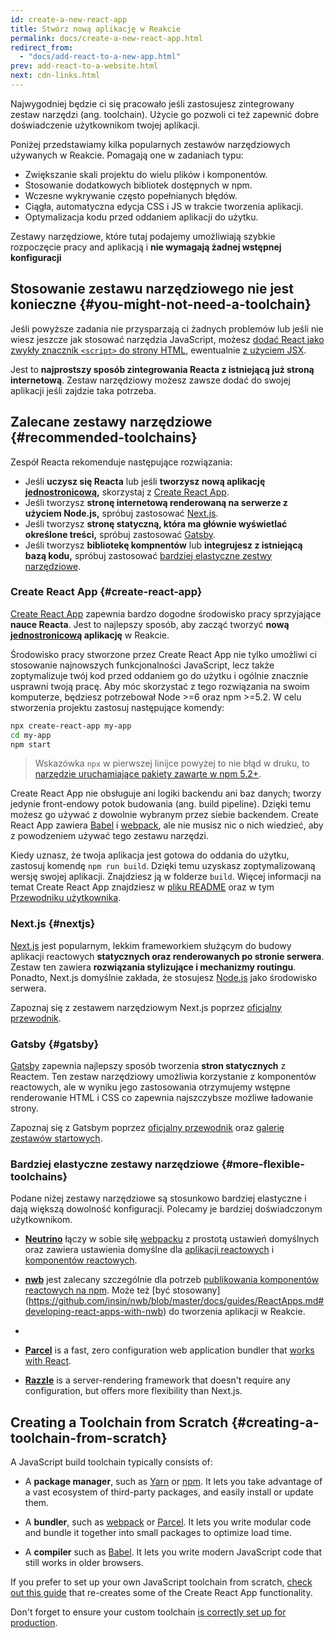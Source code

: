 ```yaml
---
id: create-a-new-react-app
title: Stwórz nową aplikację w Reakcie
permalink: docs/create-a-new-react-app.html
redirect_from:
  - "docs/add-react-to-a-new-app.html"
prev: add-react-to-a-website.html
next: cdn-links.html
---
```


Najwygodniej będzie ci się pracowało jeśli zastosujesz zintegrowany zestaw narzędzi (ang. toolchain). Użycie go pozwoli ci też zapewnić dobre doświadczenie użytkownikom twojej aplikacji.

Poniżej przedstawiamy kilka popularnych zestawów narzędziowych używanych w Reakcie. Pomagają one w zadaniach typu:

* Zwiększanie skali projektu do wielu plików i komponentów.
* Stosowanie dodatkowych bibliotek dostępnych w npm.
* Wczesne wykrywanie często popełnianych błędów.
* Ciągła, automatyczna edycja CSS i JS w trakcie tworzenia aplikacji.
* Optymalizacja kodu przed oddaniem aplikacji do użytku.

Zestawy narzędziowe, które tutaj podajemy umożliwiają szybkie rozpoczęcie pracy and aplikacją i **nie wymagają żadnej wstępnej konfiguracji**

## Stosowanie zestawu narzędziowego nie jest konieczne {#you-might-not-need-a-toolchain}

Jeśli powyższe zadania nie przysparzają ci żadnych problemów lub jeśli nie wiesz jeszcze jak stosować narzędzia JavaScript, możesz [dodać React jako zwykły znacznik `<script>` do strony HTML](/docs/add-react-to-a-website.html), ewentualnie [z użyciem JSX](/docs/add-react-to-a-website.html#optional-try-react-with-jsx).

Jest to **najprostszy sposób zintegrowania Reacta z istniejącą już stroną internetową**. Zestaw narzędziowy możesz zawsze dodać do swojej aplikacji jeśli zajdzie taka potrzeba.

## Zalecane zestawy narzędziowe {#recommended-toolchains}

Zespół Reacta rekomenduje następujące rozwiązania:

- Jeśli **uczysz się Reacta** lub jeśli **tworzysz nową aplikację [jednostronicową](/docs/glossary.html#single-page-application),** skorzystaj z [Create React App](#create-react-app).
- Jeśli tworzysz **stronę internetową renderowaną na serwerze z użyciem Node.js,** spróbuj zastosować [Next.js](#nextjs).
- Jeśli tworzysz **stronę statyczną, która ma głównie wyświetlać określone treści,** spróbuj zastosować [Gatsby](#gatsby).
- Jeśli tworzysz **bibliotekę kompnentów** lub **integrujesz z istniejącą bazą kodu,** spróbuj zastosować [bardziej elastyczne zestwy narzędziowe](#more-flexible-toolchains).


### Create React App {#create-react-app}

[Create React App](http://github.com/facebookincubator/create-react-app) zapewnia bardzo dogodne środowisko pracy sprzyjające **nauce Reacta**. Jest to najlepszy sposób, aby zacząć tworzyć **nową [jednostronicową](/docs/glossary.html#single-page-application) aplikację** w Reakcie.

Środowisko pracy stworzone przez Create React App nie tylko umożliwi ci stosowanie najnowszych funkcjonalności JavaScript, lecz także zoptymalizuje twój kod przed oddaniem go do użytku i ogólnie znacznie usprawni twoją pracę. Aby móc skorzystać z tego rozwiązania na swoim komputerze, będziesz potrzebował Node >=6 oraz npm >=5.2. W celu stworzenia projektu zastosuj następujące komendy:

```bash
npx create-react-app my-app
cd my-app
npm start
```

>Wskazówka
> `npx` w pierwszej linijce powyżej to nie błąd w druku, to [narzędzie uruchamiające pakiety zawarte w npm 5.2+](https://medium.com/@maybekatz/introducing-npx-an-npm-package-runner-55f7d4bd282b).

Create React App nie obsługuje ani logiki backendu ani baz danych; tworzy jedynie front-endowy potok budowania (ang. build pipeline). Dzięki temu możesz go używać z dowolnie wybranym przez siebie backendem. Create React App zawiera [Babel](http://babeljs.io/) i [webpack](https://webpack.js.org/), ale nie musisz nic o nich wiedzieć, aby z powodzeniem używać tego zestawu narzędzi.

Kiedy uznasz, że twoja aplikacja jest gotowa do oddania do użytku, zastosuj komendę `npm run build`. Dzięki temu uzyskasz zoptymalizowaną wersję swojej aplikacji. Znajdziesz ją w folderze `build`. Więcej informacji na temat Create React App znajdziesz w [pliku README](https://github.com/facebookincubator/create-react-app#create-react-app-) oraz w tym [Przewodniku użytkownika](https://github.com/facebookincubator/create-react-app/blob/master/packages/react-scripts/template/README.md#table-of-contents).

### Next.js {#nextjs}

[Next.js](https://nextjs.org/) jest popularnym, lekkim frameworkiem służącym do budowy aplikacji reactowych **statycznych oraz renderowanych po stronie serwera**. Zestaw ten zawiera **rozwiązania stylizujące  i mechanizmy routingu**. Ponadto, Next.js domyślnie zakłada, że stosujesz [Node.js](https://nodejs.org/) jako środowisko serwera.

Zapoznaj się z zestawem narzędziowym Next.js poprzez [oficjalny przewodnik](https://nextjs.org/learn/).

### Gatsby {#gatsby}

[Gatsby](https://www.gatsbyjs.org/) zapewnia najlepszy sposób tworzenia **stron statycznych** z Reactem. Ten zestaw narzędziowy umożliwia korzystanie z komponentów reactowych, ale w wyniku jego zastosowania otrzymujemy wstępne renderowanie HTML i CSS co zapewnia najszczybsze możliwe ładowanie strony.

Zapoznaj się z Gatsbym poprzez [oficjalny przewodnik](https://www.gatsbyjs.org/docs/) oraz [galerię zestawów startowych](https://www.gatsbyjs.org/docs/gatsby-starters/).

### Bardziej elastyczne zestawy narzędziowe {#more-flexible-toolchains}

Podane niżej zestawy narzędziowe są stosunkowo bardziej elastyczne i dają większą dowolność konfiguracji. Polecamy je bardziej doświadczonym użytkownikom.

- **[Neutrino](https://neutrinojs.org/)** łączy w sobie siłę [webpacku](https://webpack.js.org/) z prostotą ustawień domyślnych oraz zawiera ustawienia domyślne dla [aplikacji reactowych](https://neutrinojs.org/packages/react/) i [komponentów reactowych](https://neutrinojs.org/packages/react-components/).

- **[nwb](https://github.com/insin/nwb)** jest zalecany szczególnie dla potrzeb [publikowania komponentów reactowych na npm](https://github.com/insin/nwb/blob/master/docs/guides/ReactComponents.md#developing-react-components-and-libraries-with-nwb). Może też [być stosowany] (https://github.com/insin/nwb/blob/master/docs/guides/ReactApps.md#developing-react-apps-with-nwb) do tworzenia aplikacji w Reakcie.

- 
- **[Parcel](https://parceljs.org/)** is a fast, zero configuration web application bundler that [works with React](https://parceljs.org/recipes.html#react).

- **[Razzle](https://github.com/jaredpalmer/razzle)** is a server-rendering framework that doesn't require any configuration, but offers more flexibility than Next.js.

## Creating a Toolchain from Scratch {#creating-a-toolchain-from-scratch}

A JavaScript build toolchain typically consists of:

* A **package manager**, such as [Yarn](https://yarnpkg.com/) or [npm](https://www.npmjs.com/). It lets you take advantage of a vast ecosystem of third-party packages, and easily install or update them.

* A **bundler**, such as [webpack](https://webpack.js.org/) or [Parcel](https://parceljs.org/). It lets you write modular code and bundle it together into small packages to optimize load time.

* A **compiler** such as [Babel](https://babeljs.io/). It lets you write modern JavaScript code that still works in older browsers.

If you prefer to set up your own JavaScript toolchain from scratch, [check out this guide](https://blog.usejournal.com/creating-a-react-app-from-scratch-f3c693b84658) that re-creates some of the Create React App functionality.

Don't forget to ensure your custom toolchain [is correctly set up for production](/docs/optimizing-performance.html#use-the-production-build).
